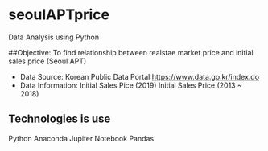 # seoulAPTprice
Data Analysis using Python

##Objective: To find relationship between realstae market price and initial sales price (Seoul APT)

- Data Source: Korean Public Data Portal https://www.data.go.kr/index.do
- Data Information: Initial Sales Pice (2019)
                    Initial Sales Price (2013 ~ 2018)

## Technologies is use
Python
Anaconda
Jupiter Notebook
Pandas
